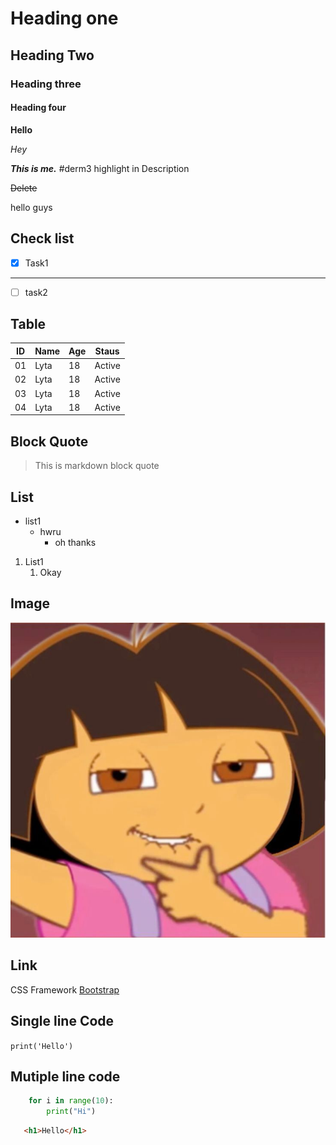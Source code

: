 # Heading one
## Heading Two
### Heading three
#### Heading four
**Hello**

*Hey*

***This is me.***  #derm3 highlight in Description

~~Delete~~

hello guys


## Check list
- [x] Task1
---
- [ ] task2

## Table 
| ID | Name | Age | Staus |
|----|------|----|------|
|01|Lyta|18|Active|
|02|Lyta|18|Active|
|03|Lyta|18|Active|
|04|Lyta|18|Active|

## Block Quote

> This is markdown block quote

## List

- list1
  - hwru
    - oh thanks
1. List1
    1. Okay

## Image
![Image](image.png)

## Link
CSS Framework [Bootstrap](https://getbootstrap.com/)


## Single line Code 
`print('Hello')`

## Mutiple line code
```python
    for i in range(10):
        print("Hi")
```
```html
   <h1>Hello</h1>
